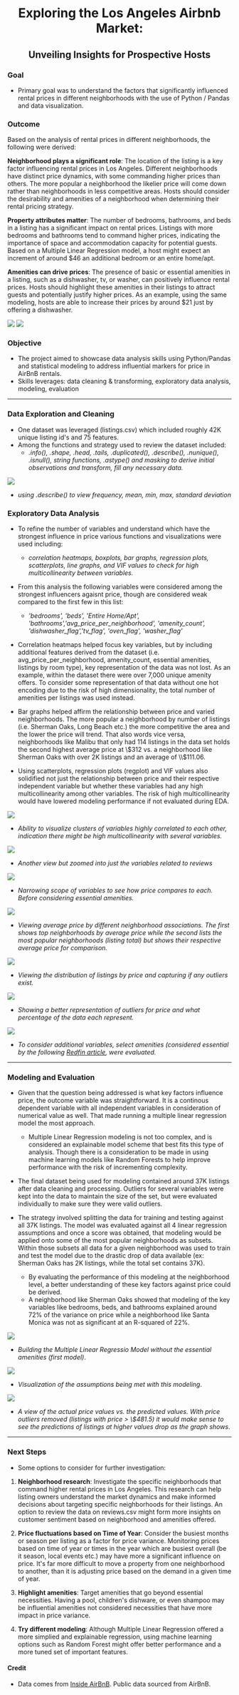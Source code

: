 <h1 align="center">Exploring the Los Angeles Airbnb Market:</h1>
<h2 align="center">Unveiling Insights for Prospective Hosts</h2>

### Goal
- Primary goal was to understand the factors that significantly influenced rental prices in different neighborhoods with the use of Python / Pandas and data visualization. 

### Outcome
Based on the analysis of rental prices in different neighborhoods, the following were derived:

**Neighborhood plays a significant role**: The location of the listing is a key factor influencing rental prices in Los Angeles. Different neighborhoods have distinct price dynamics, with some commanding higher prices than others. The more popular a neighborhood the likelier price will come down rather than neighborhoods in less competitive areas. Hosts should consider the desirability and amenities of a neighborhood when determining their rental pricing strategy.

**Property attributes matter**: The number of bedrooms, bathrooms, and beds in a listing has a significant impact on rental prices. Listings with more bedrooms and bathrooms tend to command higher prices, indicating the importance of space and accommodation capacity for potential guests. Based on a Multiple Linear Regression model, a host might expect an increment of around $46 an additional bedroom or an entire home/apt.

**Amenities can drive prices**: The presence of basic or essential amenities in a listing, such as a dishwasher, tv, or washer, can positively influence rental prices. Hosts should highlight these amenities in their listings to attract guests and potentially justify higher prices. As an example, using the same modeling, hosts are able to increase their prices by around $21 just by offering a dishwasher.

![](https://i.postimg.cc/qvg95Qxy/Summary-Trends1.png)
![](https://i.postimg.cc/RZ8j5fg8/Summary-Trends2.png)

### Objective
- The project aimed to showcase data analysis skills using Python/Pandas and statistical modeling to address influential markers for price in AirBnB rentals.
- Skills leverages: data cleaning & transforming, exploratory data analysis, modeling, evaluation

---

### Data Exploration and Cleaning
- One dataset was leveraged (listings.csv) which included roughly 42K unique listing id's and 75 features. 
- Among the functions and strategy used to review the dataset included:  
    - *.info(), .shape, .head, .tails, .duplicated(), .describe(), .nunique(), .isnull(), string functions, .astype() and masking to derive initial observations and transform, fill any necessary data.*

![](https://i.postimg.cc/8CMX2YJJ/data-exploration.png)
- *using .describe() to view frequency, mean, min, max, standard deviation*

### Exploratory Data Analysis
- To refine the number of variables and understand which have the strongest influence in price various functions and visualizations were used including:  
    - *correlation heatmaps, boxplots, bar graphs, regression plots, scatterplots, line graphs, and VIF values to check for high multicollinearity between variables.*
    
- From this analysis the following variables were considered among the strongest influencers agaisnt price, though are  considered weak compared to the first few in this list: 
    - *'bedrooms', 'beds', 'Entire Home/Apt', 'bathrooms','avg_price_per_neighborhood', 'amenity_count', 'dishwasher_flag','tv_flag', 'oven_flag', 'washer_flag'* 

- Correlation heatmaps helped focus key variables, but by including additional features derived from the dataset (i.e. avg_price_per_neighborhood, amenity_count, essential amenities, listings by room type), key representation of the data was not lost. As an example, within the dataset there were over 7,000 unique amenity offers. To consider some representation of that data without one hot encoding due to the risk of high dimensionality, the total number of amenities per listings was used instead. 

- Bar graphs helped affirm the relationship between price and varied neighborhoods. The more popular a neighborhood by number of listings (i.e. Sherman Oaks, Long Beach etc.) the more competitive the area and the lower the price will trend. That also words vice versa, neighborhoods like Malibu that only had 114 listings in the data set holds the second highest average price at \\$312 vs. a neighborhood like Sherman Oaks with over 2K listings and an average of \\$111.06.

- Using scatterplots, regression plots (regplot) and VIF values also solidified not just the relationship between price and their respective independent variable but whether these variables had any high multicollinearity among other variables. The risk of high multicollinearity would have lowered modeling performance if not evaluated during EDA. 

![](https://i.postimg.cc/JntKQ4VL/refined-corr-matrix.png)
- *Ability to visualize clusters of variables highly correlated to each other, indication there might be high multicollinearity with several variables.*

![](https://i.postimg.cc/hGD2f12h/corr-matrix-reviews.png)
- *Another view but zoomed into just the variables related to reviews*

![](https://i.postimg.cc/XvsQFBPL/corr-vector.png)
- *Narrowing scope of variables to see how price compares to each. Before considering essential amenities.*

![](https://i.postimg.cc/50GgKdbF/neighborhoods-and-price.png)
- *Viewing average price by different neighborhood associations. The first shows top neighborhoods by average price while the second lists the most popular neighborhoods (listing total) but shows their respective average price for comparison.*

![](https://i.postimg.cc/YCwnwHg6/price-boxplot.png)
- *Viewing the distribution of listings by price and capturing if any outliers exist.*

![](https://i.postimg.cc/DwdCvMdt/price-bargraph.png)
- *Showing a better representation of outliers for price and what percentage of the data each represent.*

![](https://i.postimg.cc/0jnQ2xjz/amenity-flag-line.png)
- *To consider additional variables, select amenities (considered essential by the following [Redfin article](https://www.redfin.com/blog/apartment-amenities/), were evaluated.*

---

### Modeling and Evaluation
- Given that the question being addressed is what key factors influence price, the outcome variable was straightforward. It is a continous dependent variable with all independent variables in consideration of numerical value as well. That made running a multiple linear regression model the most approach. 
    - Multiple Linear Regression modeling is not too complex, and is considered an explainable model scheme that best fits this type of analysis. Though there is a consideration to be made in using machine learning models like Random Forests to help improve performance with the risk of incrementing complexity. 
    
- The final dataset being used for modeling contained around 37K listings after data cleaning and processing. Outliers for several variables were kept into the data to maintain the size of the set, but were evaluated individually to make sure they were valid outliers. 

- The strategy involved splitting the data for training and testing against all 37K listings. The model was evaluated against all 4 linear regression assumptions and once a score was obtained, that modeling would be applied onto some of the most popular neighborhoods as subsets. Within those subsets all data for a given neighborhood was used to train and test the model due to the drastic drop of data available (ex: Sherman Oaks has 2K listings, while the total set contains 37K). 
    - By evaluating the performance of this modeling at the neighborhood level, a better understanding of these key factors against price could be derived. 
    - A neighborhood like Sherman Oaks showed that modeling of the key variables like bedrooms, beds, and bathrooms explained around 72\% of the variance on price while a neighborhood like Santa Monica was not as significant at an R-squared of 22\%.
    
![](https://i.postimg.cc/qMBqDtDy/MLR-building.png)
- *Building the Multiple Linear Regressio Model without the essential amenities (first model)*.

![](https://i.postimg.cc/65H3k9FS/MLR-assumptions.png)
- *Visualization of the assumptions being met with this modeling*.

![](https://i.postimg.cc/9XYzBPbc/validation-MLR.png)
- *A view of the actual price values vs. the predicted values. With price outliers removed (listings with price > \\$481.5) it would make sense to see the predictions of listings at higher values drop as the graph shows*.

---

### Next Steps
- Some options to consider for further investigation:
1. **Neighborhood research**: Investigate the specific neighborhoods that command higher rental prices in Los Angeles. This research can help listing owners understand the market dynamics and make informed decisions about targeting specific neighborhoods for their listings. An option to review the data on reviews.csv might form more insights on customer sentiment based on neighborhood and amenities offered.

2. **Price fluctuations based on Time of Year**: Consider the busiest months or season per listing as a factor for price variance. Monitoring prices based on time of year or times in the year which are busiest overall (be it season, local events etc.) may have more a significant influence on price. It's far more difficult to move a property from one neighborhood to another, than it is adjusting price based on the demand in a given time of year.

3. **Highlight amenities**: Target amenities that go beyond essential necessities. Having a pool, children's dishware, or even shampoo may be influential amenities not considered necessities that have more impact in price variance. 

4. **Try different modeling**: Although Multiple Linear Regression offered a more simplied and explainable regression, using machine learning options such as Random Forest might offer better performance and a more tuned set of important features. 

#### Credit
- Data comes from [Inside AirBnB](http://insideairbnb.com/get-the-data/). Public data sourced from AirBnB.

